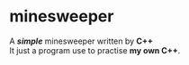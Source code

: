 # minesweeper
A ***simple*** minesweeper written by **C++**  
It just a program use to practise **my own C++**.